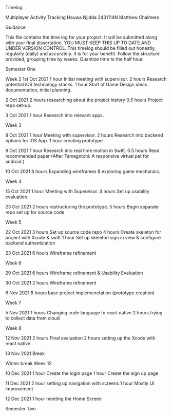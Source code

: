 Timelog

Multiplayer Activity Tracking
Hauwa Njidda
2431114N
Matthew Chalmers

Guidance

This file contains the time log for your project. It will be submitted along with your final dissertation.
YOU MUST KEEP THIS UP TO DATE AND UNDER VERSION CONTROL.
This timelog should be filled out honestly, regularly (daily) and accurately. It is for your benefit.
Follow the structure provided, grouping time by weeks. Quantize time to the half hour.

Semester One

Week 2
1st Oct 2021
1 hour Initial meeting with supervisor.
2 hours Research potential iOS technology stacks.
1 hour Start of Game Design ideas documentation, initial planning.

2 Oct 2021
2 hours researching about the project history
0.5 hours Project repo set-up.

3 Oct 2021
1 hour Research into relevant apps.

Week 3

8 Oct 2021
1 hour Meeting with supervisor.
2 hours Research into backend options for iOS App.
1 hour creating prototype

9 Oct 2021
1 hour Research into real time motion in Swift.
0.5 hours Read recommended paper (After Tamagotchi: A responsive virtual pet for android.)

10 Oct 2021
6 hours Expanding wireframes & exploring game mechanics.

Week 4

15 Oct 2021
1 hour Meeting with Supervisor.
4 hours Set up usability evaluation.

23 Oct 2021
2 hours restructuring the prototype.
5 hours Begin separate repo set up for source code

Week 5

22 Oct 2021
3 hours Set up source code repo
4 hours Create skeleton for project with Xcode & swift
1 hour Set up skeleton sign in view & configure backend authentication

23 Oct 2021
6 hours Wireframe refinement

Week 6

29 Oct 2021
6 hours Wireframe refinement & Usability Evaluation

30 Oct 2021
2 hours Wireframe refinement

6 Nov 2021
8 hours base project implemenetation (prototype creation)

Week 7

5 Nov 2021
1 hours Changing code language to react native
2 hours trying to collect data from cloud

Week 8

12 Nov 2021
2 hours Final evaluation
2 hours setting up the Xcode with react native

13 Nov 2021
Break

Winter break
Week 12

10 Dec 2021
1 hour Create the login page
1 hour Create the sign up page

11 Dec 2021
2 hour setting up navigation with screens
1 hour Mostly UI improvement

12 Dec 2021
1 hour meeting the Home Screen

Semester Two

